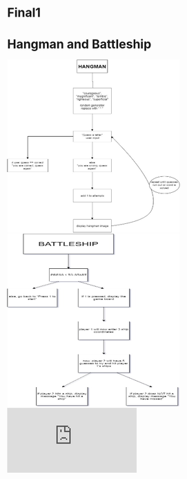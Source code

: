 # Final1
<h1> Hangman and Battleship </h1>
<img src="Hangman Final Project.jpg" height = "400" width ="400">
<img src="Battleship.jpg" height = "400" width ="400">
<object width="425" height="350">
   <param name="Hangman and Battleship" value="https://youtu.be/82-pNMmJ6L8" />
   <param name="wmode" value="transparent" />
   <embed src="https://youtu.be/82-pNMmJ6L8"
</object>
